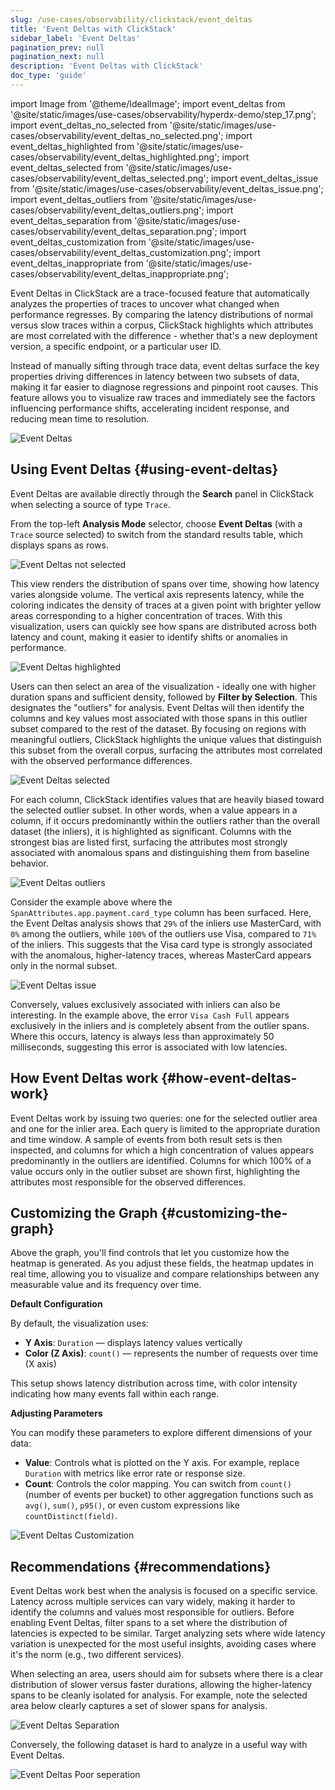 ```yaml
---
slug: /use-cases/observability/clickstack/event_deltas
title: 'Event Deltas with ClickStack'
sidebar_label: 'Event Deltas'
pagination_prev: null
pagination_next: null
description: 'Event Deltas with ClickStack'
doc_type: 'guide'
---
```


import Image from '@theme/IdealImage';
import event_deltas from '@site/static/images/use-cases/observability/hyperdx-demo/step_17.png';
import event_deltas_no_selected from '@site/static/images/use-cases/observability/event_deltas_no_selected.png';
import event_deltas_highlighted from '@site/static/images/use-cases/observability/event_deltas_highlighted.png';
import event_deltas_selected from '@site/static/images/use-cases/observability/event_deltas_selected.png';
import event_deltas_issue from '@site/static/images/use-cases/observability/event_deltas_issue.png';
import event_deltas_outliers from '@site/static/images/use-cases/observability/event_deltas_outliers.png';
import event_deltas_separation from '@site/static/images/use-cases/observability/event_deltas_separation.png';
import event_deltas_customization from '@site/static/images/use-cases/observability/event_deltas_customization.png';
import event_deltas_inappropriate from '@site/static/images/use-cases/observability/event_deltas_inappropriate.png';

Event Deltas in ClickStack are a trace-focused feature that automatically analyzes the properties of traces to uncover what changed when performance regresses. By comparing the latency distributions of normal versus slow traces within a corpus, ClickStack highlights which attributes are most correlated with the difference - whether that's a new deployment version, a specific endpoint, or a particular user ID.

Instead of manually sifting through trace data, event deltas surface the key properties driving differences in latency between two subsets of data, making it far easier to diagnose regressions and pinpoint root causes. This feature allows you to visualize raw traces and immediately see the factors influencing performance shifts, accelerating incident response, and reducing mean time to resolution.

<Image img={event_deltas} alt="Event Deltas" size="lg"/>

## Using Event Deltas {#using-event-deltas}

Event Deltas are available directly through the **Search** panel in ClickStack when selecting a source of type `Trace`.

From the top-left **Analysis Mode** selector, choose **Event Deltas** (with a `Trace` source selected) to switch from the standard results table, which displays spans as rows.

<Image img={event_deltas_no_selected} alt="Event Deltas not selected" size="lg"/>

This view renders the distribution of spans over time, showing how latency varies alongside volume. The vertical axis represents latency, while the coloring indicates the density of traces at a given point with brighter yellow areas corresponding to a higher concentration of traces. With this visualization, users can quickly see how spans are distributed across both latency and count, making it easier to identify shifts or anomalies in performance.

<Image img={event_deltas_highlighted} alt="Event Deltas highlighted" size="lg"/>

Users can then select an area of the visualization - ideally one with higher duration spans and sufficient density, followed by **Filter by Selection**. This designates the "outliers" for analysis. Event Deltas will then identify the columns and key values most associated with those spans in this outlier subset compared to the rest of the dataset. By focusing on regions with meaningful outliers, ClickStack highlights the unique values that distinguish this subset from the overall corpus, surfacing the attributes most correlated with the observed performance differences.

<Image img={event_deltas_selected} alt="Event Deltas selected" size="lg"/>

For each column, ClickStack identifies values that are heavily biased toward the selected outlier subset. In other words, when a value appears in a column, if it occurs predominantly within the outliers rather than the overall dataset (the inliers), it is highlighted as significant. Columns with the strongest bias are listed first, surfacing the attributes most strongly associated with anomalous spans and distinguishing them from baseline behavior.

<Image img={event_deltas_outliers} alt="Event Deltas outliers" size="lg"/>

Consider the example above where the `SpanAttributes.app.payment.card_type` column has been surfaced. Here, the Event Deltas analysis shows that `29%` of the inliers use MasterCard, with `0%` among the outliers, while `100%` of the outliers use Visa, compared to `71%` of the inliers. This suggests that the Visa card type is strongly associated with the anomalous, higher-latency traces, whereas MasterCard appears only in the normal subset.

<Image img={event_deltas_issue} alt="Event Deltas issue" size="lg"/>

Conversely, values exclusively associated with inliers can also be interesting. In the example above, the error `Visa Cash Full` appears exclusively in the inliers and is completely absent from the outlier spans. Where this occurs, latency is always less than approximately 50 milliseconds, suggesting this error is associated with low latencies.

## How Event Deltas work {#how-event-deltas-work}

Event Deltas work by issuing two queries: one for the selected outlier area and one for the inlier area. Each query is limited to the appropriate duration and time window. A sample of events from both result sets is then inspected, and columns for which a high concentration of values appears predominantly in the outliers are identified. Columns for which 100% of a value occurs only in the outlier subset are shown first, highlighting the attributes most responsible for the observed differences.

## Customizing the Graph {#customizing-the-graph}

Above the graph, you'll find controls that let you customize how the heatmap is generated. As you adjust these fields, the heatmap updates in real time, allowing you to visualize and compare relationships between any measurable value and its frequency over time.

**Default Configuration**

By default, the visualization uses:

- **Y Axis**: `Duration` — displays latency values vertically
- **Color (Z Axis)**: `count()` — represents the number of requests over time (X axis)

This setup shows latency distribution across time, with color intensity indicating how many events fall within each range.

**Adjusting Parameters**

You can modify these parameters to explore different dimensions of your data:

- **Value**: Controls what is plotted on the Y axis. For example, replace `Duration` with metrics like error rate or response size.
- **Count**: Controls the color mapping. You can switch from `count()` (number of events per bucket) to other aggregation functions such as `avg()`, `sum()`, `p95()`, or even custom expressions like `countDistinct(field)`.

<Image img={event_deltas_customization} alt="Event Deltas Customization" size="lg"/>

## Recommendations {#recommendations}

Event Deltas work best when the analysis is focused on a specific service. Latency across multiple services can vary widely, making it harder to identify the columns and values most responsible for outliers. Before enabling Event Deltas, filter spans to a set where the distribution of latencies is expected to be similar. Target analyzing sets where wide latency variation is unexpected for the most useful insights, avoiding cases where it's the norm (e.g., two different services). 

When selecting an area, users should aim for subsets where there is a clear distribution of slower versus faster durations, allowing the higher-latency spans to be cleanly isolated for analysis. For example, note the selected area below clearly captures a set of slower spans for analysis.

<Image img={event_deltas_separation} alt="Event Deltas Separation" size="lg"/>

Conversely, the following dataset is hard to analyze in a useful way with Event Deltas.

<Image img={event_deltas_inappropriate} alt="Event Deltas Poor seperation" size="lg"/>
